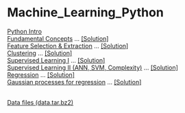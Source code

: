 # Machine_Learning_Python 

<a class="external reference" href="https://thln2ejz.github.io/Machine_Learning_Python/python_intro.html">Python Intro</a><br>
<a class="external reference" href="https://thln2ejz.github.io/Machine_Learning_Python/fundamental_concepts.html">Fundamental Concepts</a> ... <a class="external reference" href="https://thln2ejz.github.io/Machine_Learning_Python/fundamental_concepts_solution.py">[Solution]</a> <br>
<a class="external reference" href="https://thln2ejz.github.io/Machine_Learning_Python/feature_selection_extraction.html">Feature Selection & Extraction</a> ... <a class="external reference" href="https://thln2ejz.github.io/Machine_Learning_Python/feature_selection_extraction_solution.py">[Solution]</a>  <br>
<a class="external reference" href="https://thln2ejz.github.io/Machine_Learning_Python/unsupervised_learning.html">Clustering</a> ... <a class="external reference" href="https://thln2ejz.github.io/Machine_Learning_Python/unsupervised_learning_solution.py">[Solution]</a> <br>
<a class="external reference" href="https://thln2ejz.github.io/Machine_Learning_Python/supervised_learning_I.html">Supervised Learning I</a> ... <a class="external reference" href="https://thln2ejz.github.io/Machine_Learning_Python/supervised_learning_I_solution.py">[Solution]</a>  <br>
<a class="external reference" href="https://thln2ejz.github.io/Machine_Learning_Python/supervised_learning_II.html">Supervised Learning II (ANN, SVM, Complexity)</a> ... <a class="external reference" href="https://thln2ejz.github.io/Machine_Learning_Python/supervised_learning_II_solution.py">[Solution]</a>  <br>
<a class="external reference" href="https://thln2ejz.github.io/Machine_Learning_Python/regression_.html">Regression</a> ... <a class="external reference" href="https://thln2ejz.github.io/Machine_Learning_Python/regression_solution.py">[Solution]</a>  <br>
<a class="external reference" href="https://thln2ejz.github.io/Machine_Learning_Python/gaussian_processes.html">Gaussian processes for regression</a> ... <a class="external reference" href="https://thln2ejz.github.io/Machine_Learning_Python/gaussian_processes_solution.py">[Solution]</a>  <br>

<br>
<a class="external reference" href="https://thln2ejz.github.io/Machine_Learning_Python/data.tar.bz2">Data files (data.tar.bz2)</a><br>


